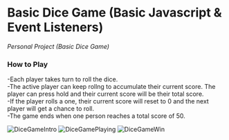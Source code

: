 # Basic Dice Game (Basic Javascript & Event Listeners)
<i>Personal Project (Basic Dice Game)</i>
<h3>How to Play</h3>
-Each player takes turn to roll the dice.
<br>
-The active player can keep rollng to accumulate their current score. The player can press hold and their current score will be their total score.
<br>
-If the player rolls a one, their current score will reset to 0 and the next player will get a chance to roll.
<br>
-The game ends when one person reaches a total score of 50. 
<br>

![DiceGameIntro](https://user-images.githubusercontent.com/106459977/195223929-b8b9a988-af0b-41a0-ab64-626ddec68e16.PNG)
![DiceGamePlaying](https://user-images.githubusercontent.com/106459977/195223938-3e2e1d68-2aad-4aac-b41d-db8b09a3c0e9.PNG)
![DiceGameWin](https://user-images.githubusercontent.com/106459977/195223946-411040fe-2c45-496f-a4f8-f426c2a7638d.PNG)
